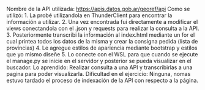 Nombre de la API utilizada: https://apis.datos.gob.ar/georef/api
Como se utilizó:
    1. La probé utilizandola en ThunderClient para encontrar la información a utilizar.
    2. Una vez encontrada fui directamente a modificar el views conectandola con el .json y requests para realizar la consulta a la API.
    3. Posteriormente transcribi la información al index.html mediante un for el cual printea todos los datos de la misma y crear la consigna pedida (lista de provincias)
    4. Le agregue estilos de apariencia mediante bootstrap y estilos que yo mismo diseñe
    5. Lo conecte con el WSL para que cuando se ejecute el manage.py se inicie en el servidor y posterior se pueda visualizar en el buscador.
Lo aprendido:
    Realizar consulta a una API y transcribirlas a una pagina para poder visualizarla.
Dificultad en el ejercicio:
    Ninguna, nomas estuvo tardado el proceso de indexación de la API con respecto a la página.